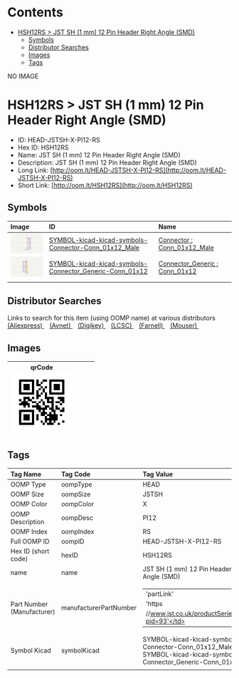 



Contents
========

* [HSH12RS > JST SH (1 mm) 12 Pin Header Right Angle (SMD)](#hsh12rs--jst-sh-1-mm-12-pin-header-right-angle-smd)
	* [Symbols](#symbols)
	* [Distributor Searches](#distributor-searches)
	* [Images](#images)
	* [Tags](#tags)
  
NO IMAGE  
# HSH12RS > JST SH (1 mm) 12 Pin Header Right Angle (SMD)

- ID: HEAD-JSTSH-X-PI12-RS
- Hex ID: HSH12RS
- Name: JST SH (1 mm) 12 Pin Header Right Angle (SMD)
- Description: JST SH (1 mm) 12 Pin Header Right Angle (SMD)
- Long Link: [http://oom.lt/HEAD-JSTSH-X-PI12-RS](http://oom.lt/HEAD-JSTSH-X-PI12-RS)
- Short Link: [http://oom.lt/HSH12RS](http://oom.lt/HSH12RS)

## Symbols
  

|Image|ID|Name|
| :--- | :--- | :--- |
|[![](https://raw.githubusercontent.com/oomlout/oomlout_OOMP_eda_V2/main/SYMBOL/kicad/kicad-symbols/Connector/Conn_01x12_Male/image_140.png)](https://github.com/oomlout/oomlout_OOMP_eda_V2/tree/main/SYMBOL/kicad/kicad-symbols/Connector/Conn_01x12_Male/)|[SYMBOL-kicad-kicad-symbols-Connector-Conn_01x12_Male](https://github.com/oomlout/oomlout_OOMP_eda_V2/tree/main/SYMBOL/kicad/kicad-symbols/Connector/Conn_01x12_Male/)|[Connector : Conn_01x12_Male](https://github.com/oomlout/oomlout_OOMP_eda_V2/tree/main/SYMBOL/kicad/kicad-symbols/Connector/Conn_01x12_Male/)|
|[![](https://raw.githubusercontent.com/oomlout/oomlout_OOMP_eda_V2/main/SYMBOL/kicad/kicad-symbols/Connector_Generic/Conn_01x12/image_140.png)](https://github.com/oomlout/oomlout_OOMP_eda_V2/tree/main/SYMBOL/kicad/kicad-symbols/Connector_Generic/Conn_01x12/)|[SYMBOL-kicad-kicad-symbols-Connector_Generic-Conn_01x12](https://github.com/oomlout/oomlout_OOMP_eda_V2/tree/main/SYMBOL/kicad/kicad-symbols/Connector_Generic/Conn_01x12/)|[Connector_Generic : Conn_01x12](https://github.com/oomlout/oomlout_OOMP_eda_V2/tree/main/SYMBOL/kicad/kicad-symbols/Connector_Generic/Conn_01x12/)|
||||

## Distributor Searches
  
Links to search for this item (using OOMP name) at various distributors  
[(Aliexpress) ](https://www.aliexpress.com/wholesale?SearchText=1117JST+SH+1+mm+12+Pin+Header+Right+Angle+SMD)&nbsp;&nbsp;&nbsp;[(Avnet) ](https://www.avnet.com/shop/us/search/JST+SH+1+mm+12+Pin+Header+Right+Angle+SMD)&nbsp;&nbsp;&nbsp;[(Digikey) ](https://www.digikey.co.uk/en/products/result?s=JST+SH+1+mm+12+Pin+Header+Right+Angle+SMD)&nbsp;&nbsp;&nbsp;[(LCSC) ](https://www.lcsc.com/search?q=JST+SH+1+mm+12+Pin+Header+Right+Angle+SMD)&nbsp;&nbsp;&nbsp;[(Farnell) ](https://uk.farnell.com/search?st=JST+SH+1+mm+12+Pin+Header+Right+Angle+SMD)&nbsp;&nbsp;&nbsp;[(Mouser) ](https://www.mouser.com/c/?q=JST+SH+1+mm+12+Pin+Header+Right+Angle+SMD)&nbsp;&nbsp;&nbsp;
## Images
  

|qrCode<br>[![](https://raw.githubusercontent.com/oomlout/oomlout_OOMP_parts_V2/main/HEAD/JSTSH/X/PI12/RS/qrCode_140.png)](https://github.com/oomlout/oomlout_OOMP_parts_V2/tree/main/HEAD/JSTSH/X/PI12/RS/qrCode.png)||||
| :---: | :---: | :---: | :---: |

## Tags
  

|Tag Name|Tag Code|Tag Value|
| :--- | :--- | :--- |
|OOMP Type|oompType|HEAD|
|OOMP Size|oompSize|JSTSH|
|OOMP Color|oompColor|X|
|OOMP Description|oompDesc|PI12|
|OOMP Index|oompIndex|RS|
|Full OOMP ID|oompID|HEAD-JSTSH-X-PI12-RS|
|Hex ID (short code)|hexID|HSH12RS|
|name|name|JST SH (1 mm) 12 Pin Header Right Angle (SMD)|
|Part Number (Manufacturer)|manufacturerPartNumber|<table><tr><td>'partLink'</td></tr><tr><td> 'https</td></tr><tr><td>//www.jst.co.uk/productSeries.php?pid=93'</td></tr></table>|
|Symbol Kicad|symbolKicad|SYMBOL-kicad-kicad-symbols-Connector-Conn_01x12_Male, SYMBOL-kicad-kicad-symbols-Connector_Generic-Conn_01x12|
||||
